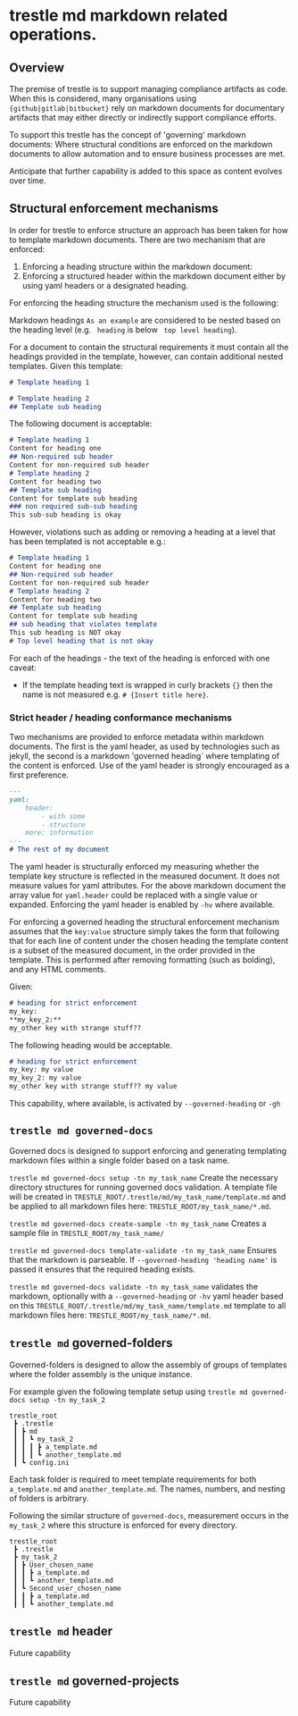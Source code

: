 # trestle md markdown related operations.

## Overview

The premise of trestle is to support managing compliance artifacts as code.
When this is considered, many organisations using `{github|gitlab|bitbucket}` rely on markdown documents for documentary artifacts that may either directly or indirectly support compliance efforts.

To support this trestle has the concept of 'governing' markdown documents: Where structural conditions are enforced on the markdown documents to allow automation and to ensure business processes are met.

Anticipate that further capability is added to this space as content evolves over time.

## Structural enforcement mechanisms

In order for trestle to enforce structure an approach has been taken for how to template markdown documents. There are two mechanism that are enforced:

1. Enforcing a heading structure within the markdown document:
1. Enforcing a structured header within the markdown document either by using yaml headers or a designated heading.

For enforcing the heading structure the mechanism used is the following:

Markdown headings `As an example` are considered to be nested based on the heading level (e.g. ` heading` is below ` top level heading`).

For a document to contain the structural requirements it must contain all the headings provided in the template, however, can contain additional nested templates. Given this template:

```markdown
# Template heading 1

# Template heading 2
## Template sub heading
```

The following document is acceptable:

```markdown
# Template heading 1
Content for heading one
## Non-required sub header
Content for non-required sub header
# Template heading 2
Content for heading two
## Template sub heading
Content for template sub heading
### non required sub-sub heading
This sub-sub heading is okay
```

However, violations such as adding or removing a heading at a level that has been templated is not acceptable e.g.:

```markdown
# Template heading 1
Content for heading one
## Non-required sub header
Content for non-required sub header
# Template heading 2
Content for heading two
## Template sub heading
Content for template sub heading
## sub heading that violates template
This sub heading is NOT okay
# Top level heading that is not okay
```

For each of the headings - the text of the heading is enforced with one caveat:

- If the template heading text is wrapped in curly brackets `{}` then the name is not measured e.g. `# {Insert title here}`.

### Strict header / heading conformance mechanisms

Two mechanisms are provided to enforce metadata within markdown documents. The first is the yaml header, as used by technologies such as jekyll, the second is a markdown 'governed heading\` where templating of the content is enforced.
Use of the yaml header is strongly encouraged as a first preference.

```markdown
---
yaml:
    header:
        - with some 
        - structure
    more: information
---
# The rest of my document
```

The yaml header is structurally enforced my measuring whether the template key structure is reflected in the measured document. It does not measure values for yaml attributes. For the above markdown document the array value for `yaml.header` could be replaced with a single value or expanded. Enforcing the yaml header is enabled by `-hv` where available.

For enforcing a governed heading the structural enforcement mechanism assumes that the `key:value` structure simply takes the form that following that for each line of content under the chosen heading the template content is a subset of the measured document, in the order provided in the template. This is performed after removing formatting (such as bolding), and any HTML comments.

Given:

```markdown
# heading for strict enforcement
my_key:
**my_key_2:**
my_other key with strange stuff??
```

The following heading would be acceptable.

```markdown
# heading for strict enforcement
my_key: my value
my_key_2: my value
my_other key with strange stuff?? my value
```

This capability, where available, is activated by `--governed-heading` or `-gh`

## `trestle md governed-docs`

Governed docs is designed to support enforcing and generating templating markdown files within a single folder based on
a task name.

`trestle md governed-docs setup -tn my_task_name` Create the necessary directory structures for running governed docs validation.
A template file will be created in `TRESTLE_ROOT/.trestle/md/my_task_name/template.md` and be applied to all markdown files here: `TRESTLE_ROOT/my_task_name/*.md`.

`trestle md governed-docs create-sample -tn my_task_name` Creates a sample file in `TRESTLE_ROOT/my_task_name/`

`trestle md governed-docs template-validate -tn my_task_name` Ensures that the markdown is parseable. If `--governed-heading 'heading name'` is passed it ensures that the required heading exists.

`trestle md governed-docs validate -tn my_task_name` validates the markdown, optionally with a `--governed-heading` or `-hv` yaml header based on this `TRESTLE_ROOT/.trestle/md/my_task_name/template.md` template to all markdown files here: `TRESTLE_ROOT/my_task_name/*.md`.

## `trestle md` governed-folders

Governed-folders is designed to allow the assembly of groups of templates where the folder assembly is the unique instance.

For example given the following template setup using `trestle md governed-docs setup -tn my_task_2`

```
trestle_root
 ┣ .trestle
 ┃ ┣ md
 ┃ ┃ ┗ my_task_2
 ┃ ┃ ┃ ┣ a_template.md
 ┃ ┃ ┃ ┗ another_template.md
 ┃ ┗ config.ini
```

Each task folder is required to meet template requirements for both `a_template.md` and `another_template.md`.
The names, numbers, and nesting of folders is arbitrary.

Following the similar structure of `governed-docs`, measurement occurs in the `my_task_2` where this structure is enforced for every directory.

```
trestle_root
 ┣ .trestle
 ┣ my_task_2
 ┃ ┣ User_chosen_name
 ┃ ┃ ┣ a_template.md
 ┃ ┃ ┗ another_template.md
 ┃ ┗ Second_user_chosen_name
 ┃ ┃ ┣ a_template.md
 ┃ ┃ ┗ another_template.md
```

## `trestle md` header

Future capability

## `trestle md` governed-projects

Future capability
